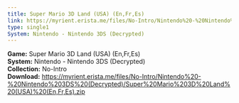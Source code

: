 ```yaml
---
title: Super Mario 3D Land (USA) (En,Fr,Es)
link: https://myrient.erista.me/files/No-Intro/Nintendo%20-%20Nintendo%203DS%20(Decrypted)/Super%20Mario%203D%20Land%20(USA)%20(En,Fr,Es).zip
type: single1
System: Nintendo - Nintendo 3DS (Decrypted)
---
```

<b>Game:</b> Super Mario 3D Land (USA) (En,Fr,Es)<br>
<b>System:</b> Nintendo - Nintendo 3DS (Decrypted)<br>
<b>Collection:</b> No-Intro<br>
<b>Download:</b> https://myrient.erista.me/files/No-Intro/Nintendo%20-%20Nintendo%203DS%20(Decrypted)/Super%20Mario%203D%20Land%20(USA)%20(En,Fr,Es).zip